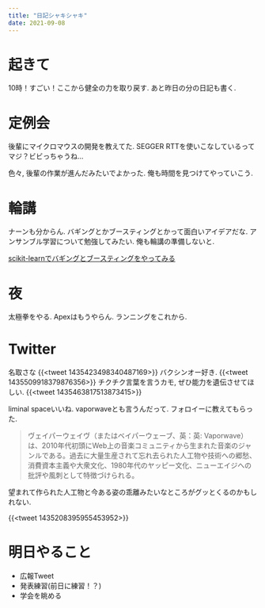 ```yaml
---
title: "日記シャキシャキ"
date: 2021-09-08
---
```


# 起きて
10時！すごい！ここから健全の力を取り戻す. あと昨日の分の日記も書く.

# 定例会
後輩にマイクロマウスの開発を教えてた. SEGGER RTTを使いこなしているってマジ？ビビっちゃうね...

色々, 後輩の作業が進んだみたいでよかった. 俺も時間を見つけてやっていこう.

# 輪講
ナーンも分からん. バギングとかブースティングとかって面白いアイデアだな. アンサンブル学習について勉強してみたい. 俺も輪講の準備しないと.

[scikit-learnでバギングとブースティングをやってみる](https://qiita.com/ground0state/items/105d16cdd6fb7a74d309)
# 夜
太極拳をやる. Apexはもうやらん. ランニングをこれから.

# Twitter
名取さな
{{<tweet 1435423498340487169>}}
バクシンオー好き.
{{<tweet 1435509918379876356>}}
チクチク言葉を言うカモ, ぜひ能力を遺伝させてほしい.
{{<tweet 1435463817513873415>}}

liminal spaceいいね. vaporwaveとも言うんだって. フォロイーに教えてもらった.

> ヴェイパーウェイヴ（またはベイパーウェーブ、英：英: Vaporwave）は、2010年代初頭にWeb上の音楽コミュニティから生まれた音楽のジャンルである。過去に大量生産されて忘れ去られた人工物や技術への郷愁、消費資本主義や大衆文化、1980年代のヤッピー文化、ニューエイジへの批評や風刺として特徴づけられる。

望まれて作られた人工物と今ある姿の乖離みたいなところがグッとくるのかもしれない.

{{<tweet 1435208395955453952>}}
# 明日やること
- 広報Tweet
- 発表練習(前日に練習！？)
- 学会を眺める